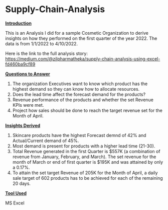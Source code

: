 # Supply-Chain-Analysis

**<ins>Introduction</ins>**

This is an Analysis I did for a sample Cosmetic Organization to derive insights on how they performed on the first quarter of the year 2022. 
The data is from 1/1/2022 to 4/10/2022.

Here is the link to the full analysis story: https://medium.com/@zilpharmatheka/supply-chain-analysis-using-excel-fd460ba9cf89 

**<ins>Questions to Answer</ins>**

1. The organization Executives want to know which product has the highest demand so they can know how to allocate resources.
2. Does the lead time affect the forecast demand for the products?
3. Revenue performance of the products and whether the set Revenue KPIs were met.
4. Project how sales should be done to reach the target revenue set for the Month of April.

**<ins>Insights Derived</ins>**

1. Skincare products have the highest Forecast demnd of 42% and Actual/Current demand of 45%.
2. Most demand is present for products with a higher lead time (21-30).
3. Total Revenue generated in the first Quarter is $557K (a combination of revenue from January, February, and March). The set revenue for the month of March or end of first quarter is $195K and was attained by only a 0.17%.
4. To attain the set target Revenue of 205K for the Month of April, a daily sale target of 602 products has to be achieved for each of the remaining 20 days. 

**<ins> Tool Used</ins>**

MS Excel
